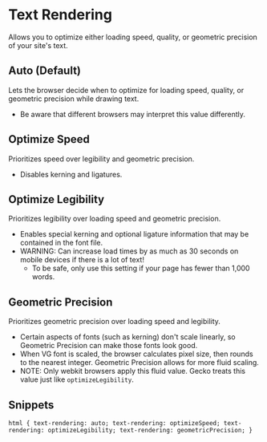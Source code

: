# Text Rendering

Allows you to optimize either loading speed, quality, or geometric precision of your site's text.

## Auto (Default)

Lets the browser decide when to optimize for loading speed, quality, or geometric precision while drawing text.

- Be aware that different browsers may interpret this value differently.

## Optimize Speed

Prioritizes speed over legibility and geometric precision.

- Disables kerning and ligatures.

## Optimize Legibility

Prioritizes legibility over loading speed and geometric precision.

- Enables special kerning and optional ligature information that may be contained in the font file.
- WARNING: Can increase load times by as much as 30 seconds on mobile devices if there is a lot of text!
  - To be safe, only use this setting if your page has fewer than 1,000 words.

## Geometric Precision

Prioritizes geometric precision over loading speed and legibility.

- Certain aspects of fonts (such as kerning) don't scale linearly, so Geometric Precision can make those fonts look good.
- When VG font is scaled, the browser calculates pixel size, then rounds to the nearest integer. Geometric Precision allows for more fluid scaling.
- NOTE: Only webkit browsers apply this fluid value. Gecko treats this value just like `optimizeLegibility`.

## Snippets

`html {
	text-rendering: auto;
	text-rendering: optimizeSpeed;
	text-rendering: optimizeLegibility;
	text-rendering: geometricPrecision;
}`